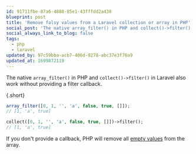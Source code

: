 ```yaml
---
id: 91711fbe-87a6-4888-85e1-43fffdd2a438
blueprint: post
title: 'Remove falsy values from a Laravel collection or array in PHP'
social_post: 'The native array_filter() in PHP and collect()->filter() in Laravel also work without providing a filter callback'
social_always_link_to_blog: false
tags:
  - php
  - laravel
updated_by: 97c59bba-acb7-406d-9278-abc37e3f76a9
updated_at: 1699872119
---
```

The native `array_filter()` in PHP and `collect()->filter()` in Laravel also work without providing a filter callback.

{.short}
```php
array_filter([0, 1, '', 'a', false, true, []]);
// [1, 'a', true]

collect([0, 1, '', 'a', false, true, []])->filter();
// [1, 'a', true]
```

If you don't provide a callback, PHP will remove all [empty values](https://www.php.net/manual/en/function.empty.php) from the array.